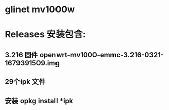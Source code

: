 # glinet mv1000w
# Releases 安装包含:
## 3.216 固件 openwrt-mv1000-emmc-3.216-0321-1679391509.img
## 29个ipk 文件
## 安装 opkg install *ipk
